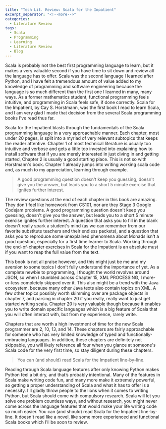 ```yaml
---
title: "Tech Lit. Review: Scala for the Impatient"
excerpt_separator: "<!--more-->"
categories:
  - Literature Review
tags:
  - Scala
  - Programming
  - Learning
  - Literature Review
  - Blog
---
```


Scala is probably not the best first programming language to learn, but it makes a very valuable second if you have time to sit down and review all the language has to offer. Scala was the second language I learned after Python, and I have felt a tremendous amount of value added to my knowledge of programming and software engineering because the language is so much different than the first one I learned in many, many ways. As a former mathematics student, functional programming feels intuitive, and programming in Scala feels safe, if done correctly. Scala for the Impatient, by Cay S. Horstmann, was the first book I read to learn Scala, and I am very glad I made that decision from the several Scala programming books I've read thus far.

<!--more-->

Scala for the Impatient blasts through the fundamentals of the Scala programming language in a very approachable manner. Each chapter, most under 20 pages, is split into a myriad of very relevant subtopics that keeps the reader attentive. Chapter 1 of most technical literature is usually too intuitive and verbose and gets a little too invested into explaining how to install software that if you are merely interested in just diving in and getting started, Chapter 2 is usually a good starting place. This is not so with Horstmann's book. Chapter 1 already jumps into writing working scala code and, as much to my appreciation, learning through example.


> A good programming question doesn't keep you guessing, doesn't give you the answer, but leads you to a short 5 minute exercise that ignites further interest.


The review questions at the end of each chapter in this book are amazing. They don't feel like homework from CS101, nor are they Stage 3 Google Codejam problems. A good programming question doesn't keep you guessing, doesn't give you the answer, but leads you to a short 5 minute exercise ignites further interest. A question that asks you to fill in the blank doesn't really spark a student's mind (as we can remember from our favorite substitute teachers and their endless packets), and a question that asks you to reproduce some unexplained phenomena about Monads isn't a good question, especially for a first time learner to Scala. Working through the end-of-chapter exercises in Scala for the Impatient is an absolute must if you want to reap the full value from the text.


This book is not all praise however, and this might just be me and my aversion to some topics I don't fully understand the importance of yet. As a complete newbie to programming, I thought the world revolves around JSON, so when I stumbled across Chapter 15, XML PROCESSING, I more-or-less completely skipped over it. This also might be a trend with the Java ecosystem, because many other Java texts also contain topics on XML. A few other topics possibly worth skimming over are package objects in chapter 7, and parsing in chapter 20 if you really, really want to just get started writing scala. Chapter 20 is very valuable though because it enables you to write domain specific languages which is a big feature of Scala that you will often interact with, but from my experience, rarely write.


Chapters that are worth a high investment of time for the new Scala programmer are 2, 10, 13, and 14. These chapters are fairly approachable for someone who has very limited knowledge of typed and functionally-embracing languages. In addition, these chapters are definitely not skippable, you will likely reference all four when you glance at someone's Scala code for the very first time, so stay diligent during these chapters.


> You can (and should) read Scala for the Impatient line-by-line.


Reading through Scala language features after only knowing Python makes Python feel a bit dry, and that’s probably intentional. Many of the features in Scala make writing code fun, and many more make it extremely powerful, so getting a proper understanding of Scala and what it has to offer is a necessity. I'll gladly throw people to the lions when it comes to writing Python, but Scala should come with compulsory research. Scala will let you solve one problem countless ways, and without research, you might never come across the language features that would make your life writing code so much easier. You can (and should) read Scala for the Impatient line-by-line. It doesn't read like a novel, like some more experienced and functional Scala books which I'll be soon to review.



